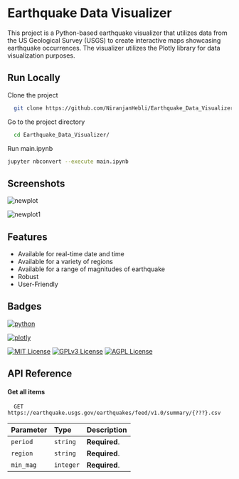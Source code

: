 
# Earthquake Data Visualizer 

This project is a Python-based earthquake visualizer that utilizes data from the US Geological Survey (USGS) to create interactive maps showcasing earthquake occurrences. The visualizer utilizes the Plotly library for data visualization purposes.


## Run Locally

Clone the project

```bash
  git clone https://github.com/NiranjanHebli/Earthquake_Data_Visualizer.git
```

Go to the project directory

```bash
  cd Earthquake_Data_Visualizer/
```

Run main.ipynb 

```bash
jupyter nbconvert --execute main.ipynb

```
## Screenshots

![newplot](https://github.com/NiranjanHebli/Earthquake_Data_Visualizer/assets/84934990/48ca481f-022f-4d67-b449-1e6bfbe56fab)

![newplot1](https://github.com/NiranjanHebli/Earthquake_Data_Visualizer/assets/84934990/9efae56f-2038-404f-b86d-d460f7ce02d0)

## Features

- Available for real-time date and time
- Available for a variety of regions
- Available for a range of magnitudes of earthquake
- Robust 
- User-Friendly 


## Badges

[![python](https://img.shields.io/badge/Python-FFD43B?style=for-the-badge&logo=python&logoColor=blue)](https://www.python.org)

[![plotly](https://img.shields.io/badge/Plotly-239120?style=for-the-badge&logo=plotly&logoColor=white)](https://plotly.com/python/)




[![MIT License](https://img.shields.io/badge/License-MIT-green.svg)](https://choosealicense.com/licenses/mit/)
[![GPLv3 License](https://img.shields.io/badge/License-GPL%20v3-yellow.svg)](https://opensource.org/licenses/)
[![AGPL License](https://img.shields.io/badge/license-AGPL-blue.svg)](http://www.gnu.org/licenses/agpl-3.0)


## API Reference

#### Get all items

```http
  GET https://earthquake.usgs.gov/earthquakes/feed/v1.0/summary/{???}.csv

```

| Parameter | Type     | Description                |
| :-------- | :------- | :------------------------- |
| `period` | `string` | **Required**.  |
| `region` | `string` | **Required**.  |
| `min_mag` | `integer` | **Required**.  |




